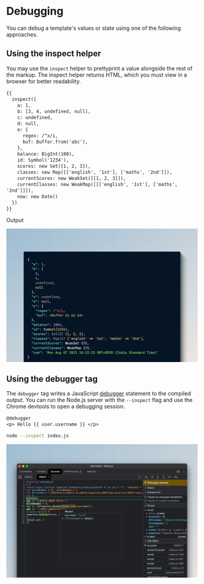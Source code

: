 # Debugging

You can debug a template's values or state using one of the following approaches. 

## Using the inspect helper

You may use the `inspect` helper to prettyprint a value alongside the rest of the markup. The inspect helper returns HTML, which you must view in a browser for better readability.

```edge
{{
  inspect({
    a: 1,
    b: [3, 4, undefined, null],
    c: undefined,
    d: null,
    e: {
      regex: /^x/i,
      buf: Buffer.from('abc'),
    },
    balance: BigInt(100),
    id: Symbol('1234'),
    scores: new Set([1, 2, 3]),
    classes: new Map([['english', '1st'], ['maths', '2nd']]),
    currentScores: new WeakSet([[1, 2, 3]]),
    currentClasses: new WeakMap([[['english', '1st'], ['maths', '2nd']]]),
    now: new Date()
  })
}}
```

Output

![](./edge-inspect-output.png)

## Using the debugger tag

The `debugger` tag writes a JavaScript [debugger](https://developer.mozilla.org/en-US/docs/Web/JavaScript/Reference/Statements/debugger) statement to the compiled output. You can run the Node.js server with the `--inspect` flag and use the Chrome devtools to open a debugging session.

```edge
@debugger
<p> Hello {{ user.username }} </p>
```

```sh
node --inspect index.js
```

![](./edge-debugger-output.png)
